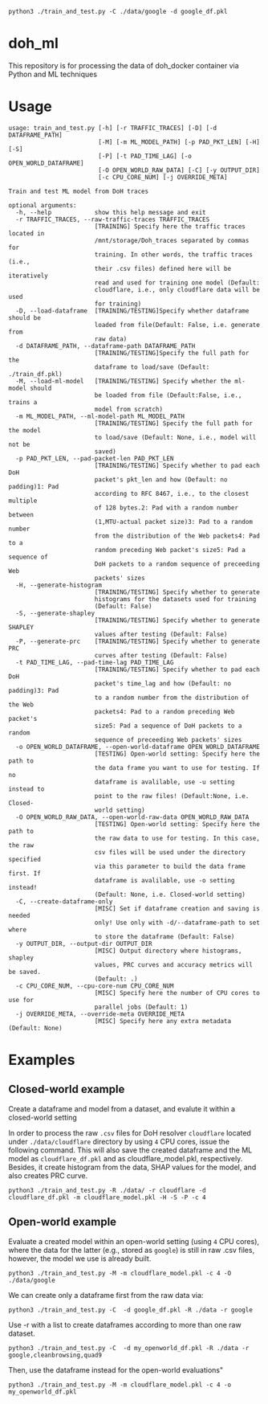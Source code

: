```
python3 ./train_and_test.py -C ./data/google -d google_df.pkl
```
# doh_ml
This repository is for processing the data of doh_docker container via Python and ML techniques

# Usage
```
usage: train_and_test.py [-h] [-r TRAFFIC_TRACES] [-D] [-d DATAFRAME_PATH]
                         [-M] [-m ML_MODEL_PATH] [-p PAD_PKT_LEN] [-H] [-S]
                         [-P] [-t PAD_TIME_LAG] [-o OPEN_WORLD_DATAFRAME]
                         [-O OPEN_WORLD_RAW_DATA] [-C] [-y OUTPUT_DIR]
                         [-c CPU_CORE_NUM] [-j OVERRIDE_META]

Train and test ML model from DoH traces

optional arguments:
  -h, --help            show this help message and exit
  -r TRAFFIC_TRACES, --raw-traffic-traces TRAFFIC_TRACES
                        [TRAINING] Specify here the traffic traces located in
                        /mnt/storage/Doh_traces separated by commas for
                        training. In other words, the traffic traces (i.e.,
                        their .csv files) defined here will be iteratively
                        read and used for training one model (Default:
                        cloudflare, i.e., only cloudflare data will be used
                        for training)
  -D, --load-dataframe  [TRAINING/TESTING]Specify whether dataframe should be
                        loaded from file(Default: False, i.e. generate from
                        raw data)
  -d DATAFRAME_PATH, --dataframe-path DATAFRAME_PATH
                        [TRAINING/TESTING]Specify the full path for the
                        dataframe to load/save (Default: ./train_df.pkl)
  -M, --load-ml-model   [TRAINING/TESTING] Specify whether the ml-model should
                        be loaded from file (Default:False, i.e., trains a
                        model from scratch)
  -m ML_MODEL_PATH, --ml-model-path ML_MODEL_PATH
                        [TRAINING/TESTING] Specify the full path for the model
                        to load/save (Default: None, i.e., model will not be
                        saved)
  -p PAD_PKT_LEN, --pad-packet-len PAD_PKT_LEN
                        [TRAINING/TESTING] Specify whether to pad each DoH
                        packet's pkt_len and how (Default: no padding)1: Pad
                        according to RFC 8467, i.e., to the closest multiple
                        of 128 bytes.2: Pad with a random number between
                        (1,MTU-actual packet size)3: Pad to a random number
                        from the distribution of the Web packets4: Pad to a
                        random preceding Web packet's size5: Pad a sequence of
                        DoH packets to a random sequence of preceeding Web
                        packets' sizes
  -H, --generate-histogram
                        [TRAINING/TESTING] Specify whether to generate
                        histograms for the datasets used for training
                        (Default: False)
  -S, --generate-shapley
                        [TRAINING/TESTING] Specify whether to generate SHAPLEY
                        values after testing (Default: False)
  -P, --generate-prc    [TRAINING/TESTING] Specify whether to generate PRC
                        curves after testing (Default: False)
  -t PAD_TIME_LAG, --pad-time-lag PAD_TIME_LAG
                        [TRAINING/TESTING] Specify whether to pad each DoH
                        packet's time_lag and how (Default: no padding)3: Pad
                        to a random number from the distribution of the Web
                        packets4: Pad to a random preceding Web packet's
                        size5: Pad a sequence of DoH packets to a random
                        sequence of preceeding Web packets' sizes
  -o OPEN_WORLD_DATAFRAME, --open-world-dataframe OPEN_WORLD_DATAFRAME
                        [TESTING] Open-world setting: Specify here the path to
                        the data frame you want to use for testing. If no
                        dataframe is avalilable, use -u setting instead to
                        point to the raw files! (Default:None, i.e. Closed-
                        world setting)
  -O OPEN_WORLD_RAW_DATA, --open-world-raw-data OPEN_WORLD_RAW_DATA
                        [TESTING] Open-world setting: Specify here the path to
                        the raw data to use for testing. In this case, the raw
                        csv files will be used under the directory specified
                        via this parameter to build the data frame first. If
                        dataframe is avalilable, use -o setting instead!
                        (Default: None, i.e. Closed-world setting)
  -C, --create-dataframe-only
                        [MISC] Set if dataframe creation and saving is needed
                        only! Use only with -d/--dataframe-path to set where
                        to store the dataframe (Default: False)
  -y OUTPUT_DIR, --output-dir OUTPUT_DIR
                        [MISC] Output directory where histograms, shapley
                        values, PRC curves and accuracy metrics will be saved.
                        (Default: .)
  -c CPU_CORE_NUM, --cpu-core-num CPU_CORE_NUM
                        [MISC] Specify here the number of CPU cores to use for
                        parallel jobs (Default: 1)
  -j OVERRIDE_META, --override-meta OVERRIDE_META
                        [MISC] Specify here any extra metadata (Default: None)
```

# Examples

## Closed-world example
Create a dataframe and model from a dataset, and evalute it within a closed-world setting

In order to process the raw `.csv` files for DoH resolver `cloudflare` located under `./data/cloudflare` directory by using `4` CPU cores, 
issue the following command. 
This will also save the created dataframe and the ML model as `cloudflare_df.pkl` and as cloudflare_model.pkl, respectively.
Besides, it create histogram from the data, SHAP values for the model, and also creates PRC curve.

```
python3 ./train_and_test.py -R ./data/ -r cloudflare -d cloudflare_df.pkl -m cloudflare_model.pkl -H -S -P -c 4 
```


## Open-world example
Evaluate a created model within an open-world setting (using `4` CPU cores), 
where the data for the latter (e.g., stored as `google`) is still in raw .csv files, however, the model we use is already built.


```
python3 ./train_and_test.py -M -m cloudflare_model.pkl -c 4 -O ./data/google 
```


We can create only a dataframe first from the raw data via:
```
python3 ./train_and_test.py -C  -d google_df.pkl -R ./data -r google
```

Use -r with a list to create dataframes according to more than one raw dataset.
```
python3 ./train_and_test.py -C  -d my_openworld_df.pkl -R ./data -r google,cleanbrowsing,quad9
```


Then, use the dataframe instead for the open-world evaluations"
```
python3 ./train_and_test.py -M -m cloudflare_model.pkl -c 4 -o my_openworld_df.pkl
```



